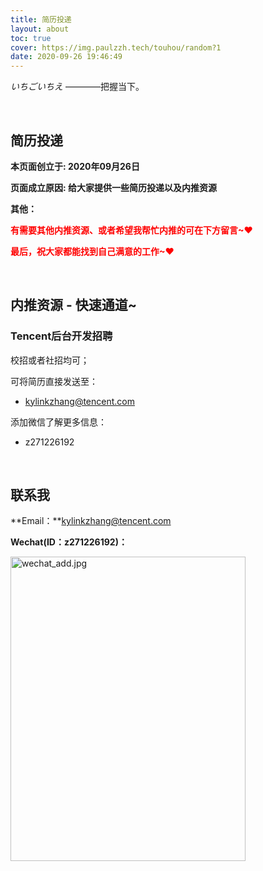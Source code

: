 ```yaml
---
title: 简历投递
layout: about
toc: true
cover: https://img.paulzzh.tech/touhou/random?1
date: 2020-09-26 19:46:49
---
```


*いちごいちえ*  ————把握当下。

<BR/>

## 简历投递

**本页面创立于: 2020年09月26日**

**页面成立原因: 给大家提供一些简历投递以及内推资源**

**其他：**

<font color="#f00">**有需要其他内推资源、或者希望我帮忙内推的可在下方留言~♥**</font>

<font color="#f00">**最后，祝大家都能找到自己满意的工作~♥**</font>

<BR/>

## 内推资源 - 快速通道~

### Tencent后台开发招聘

校招或者社招均可；

可将简历直接发送至：

-   kylinkzhang@tencent.com

添加微信了解更多信息：

-   z271226192

<BR/>

## 联系我

**Email：**kylinkzhang@tencent.com

**Wechat(ID：z271226192)：**

 <img src="https://raw.fastgit.org/JasonkayZK/blog_static/master/images/wechat_add.jpg" width = "376" height = "487" alt="wechat_add.jpg" align="center" />

<br/>


